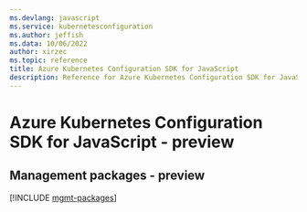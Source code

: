 ```yaml
---
ms.devlang: javascript
ms.service: kubernetesconfiguration
ms.author: jeffish
ms.data: 10/06/2022
author: xirzec
ms.topic: reference
title: Azure Kubernetes Configuration SDK for JavaScript
description: Reference for Azure Kubernetes Configuration SDK for JavaScript
---
```

# Azure Kubernetes Configuration SDK for JavaScript - preview

## Management packages - preview
[!INCLUDE [mgmt-packages](kubernetes-configuration-mgmt-index.md)]